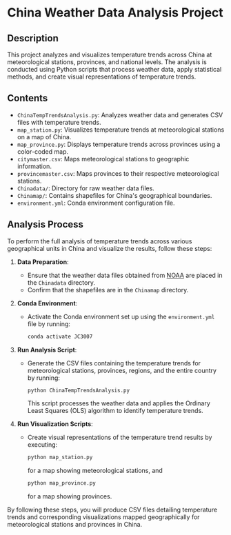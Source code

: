 # China Weather Data Analysis Project

## Description
This project analyzes and visualizes temperature trends across China at meteorological stations, provinces, and national levels. The analysis is conducted using Python scripts that process weather data, apply statistical methods, and create visual representations of temperature trends.

## Contents
- `ChinaTempTrendsAnalysis.py`: Analyzes weather data and generates CSV files with temperature trends.
- `map_station.py`: Visualizes temperature trends at meteorological stations on a map of China.
- `map_province.py`: Displays temperature trends across provinces using a color-coded map.
- `citymaster.csv`: Maps meteorological stations to geographic information.
- `provincemaster.csv`: Maps provinces to their respective meteorological stations.
- `Chinadata/`: Directory for raw weather data files.
- `Chinamap/`: Contains shapefiles for China's geographical boundaries.
- `environment.yml`: Conda environment configuration file.

## Analysis Process
To perform the full analysis of temperature trends across various geographical units in China and visualize the results, follow these steps:

1. **Data Preparation**:
    - Ensure that the weather data files obtained from [NOAA](https://www.ncei.noaa.gov/) are placed in the `Chinadata` directory.
    - Confirm that the shapefiles are in the `Chinamap` directory.

2. **Conda Environment**:
    - Activate the Conda environment set up using the `environment.yml` file by running:
      ```sh
      conda activate JC3007
      ```

3. **Run Analysis Script**:
    - Generate the CSV files containing the temperature trends for meteorological stations, provinces, regions, and the entire country by running:
      ```sh
      python ChinaTempTrendsAnalysis.py
      ```
      This script processes the weather data and applies the Ordinary Least Squares (OLS) algorithm to identify temperature trends.

4. **Run Visualization Scripts**:
    - Create visual representations of the temperature trend results by executing:
      ```sh
      python map_station.py
      ```
      for a map showing meteorological stations, and
      ```sh
      python map_province.py
      ```
      for a map showing provinces.

By following these steps, you will produce CSV files detailing temperature trends and corresponding visualizations mapped geographically for meteorological stations and provinces in China.

